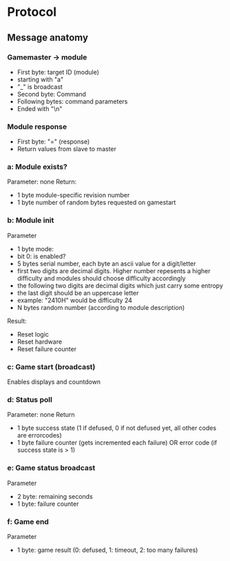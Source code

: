 # Protocol

## Message anatomy

### Gamemaster -> module
* First byte: target ID (module)
 * starting with "a"
 * "_" is broadcast
* Second byte: Command
* Following bytes: command parameters
* Ended with "\n"

### Module response
* First byte: "=" (response)
* Return values from slave to master

### a: Module exists?

Parameter: none
Return:
* 1 byte module-specific revision number
* 1 byte number of random bytes requested on gamestart

### b: Module init

Parameter
* 1 byte mode:
 * bit 0: is enabled?
* 5 bytes serial number, each byte an ascii value for a digit/letter
 * first two digits are decimal digits. Higher number repesents a higher difficulty and modules should choose difficulty accordingly
 * the following two digits are decimal digits which just carry some entropy
 * the last digit should be an uppercase letter
 * example: "2410H" would be difficulty 24
* N bytes random number (according to module description)

Result:
* Reset logic
* Reset hardware
* Reset failure counter

### c: Game start (broadcast)
Enables displays and countdown

### d: Status poll

Parameter: none
Return
* 1 byte success state (1 if defused, 0 if not defused yet, all other codes are errorcodes)
* 1 byte failure counter (gets incremented each failure) OR error code (if success state is > 1)

### e: Game status broadcast

Parameter
* 2 byte: remaining seconds
* 1 byte: failure counter

### f: Game end

Parameter
* 1 byte: game result (0: defused, 1: timeout, 2: too many failures)

